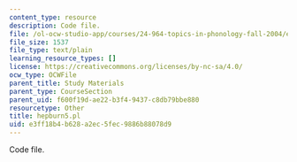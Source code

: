 ```yaml
---
content_type: resource
description: Code file.
file: /ol-ocw-studio-app/courses/24-964-topics-in-phonology-fall-2004/e3ff18b4b628a2ec5fec9886b88078d9_hepburn5.pl
file_size: 1537
file_type: text/plain
learning_resource_types: []
license: https://creativecommons.org/licenses/by-nc-sa/4.0/
ocw_type: OCWFile
parent_title: Study Materials
parent_type: CourseSection
parent_uid: f600f19d-ae22-b3f4-9437-c8db79bbe880
resourcetype: Other
title: hepburn5.pl
uid: e3ff18b4-b628-a2ec-5fec-9886b88078d9
---
```

Code file.